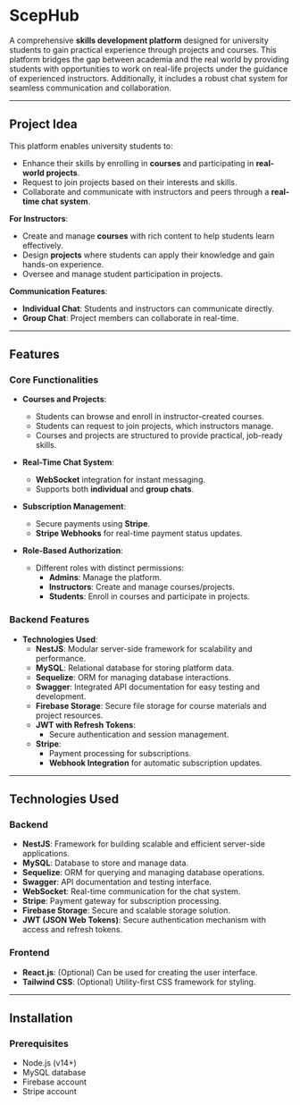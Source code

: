 # ScepHub

A comprehensive **skills development platform** designed for university students to gain practical experience through projects and courses. This platform bridges the gap between academia and the real world by providing students with opportunities to work on real-life projects under the guidance of experienced instructors. Additionally, it includes a robust chat system for seamless communication and collaboration.

---

## Project Idea

This platform enables university students to:
- Enhance their skills by enrolling in **courses** and participating in **real-world projects**.
- Request to join projects based on their interests and skills.
- Collaborate and communicate with instructors and peers through a **real-time chat system**.

**For Instructors**:
- Create and manage **courses** with rich content to help students learn effectively.
- Design **projects** where students can apply their knowledge and gain hands-on experience.
- Oversee and manage student participation in projects.

**Communication Features**:
- **Individual Chat**: Students and instructors can communicate directly.
- **Group Chat**: Project members can collaborate in real-time.

---

## Features

### Core Functionalities
- **Courses and Projects**:
  - Students can browse and enroll in instructor-created courses.
  - Students can request to join projects, which instructors manage.
  - Courses and projects are structured to provide practical, job-ready skills.

- **Real-Time Chat System**:
  - **WebSocket** integration for instant messaging.
  - Supports both **individual** and **group chats**.

- **Subscription Management**:
  - Secure payments using **Stripe**.
  - **Stripe Webhooks** for real-time payment status updates.

- **Role-Based Authorization**:
  - Different roles with distinct permissions:
    - **Admins**: Manage the platform.
    - **Instructors**: Create and manage courses/projects.
    - **Students**: Enroll in courses and participate in projects.

### Backend Features
- **Technologies Used**:
  - **NestJS**: Modular server-side framework for scalability and performance.
  - **MySQL**: Relational database for storing platform data.
  - **Sequelize**: ORM for managing database interactions.
  - **Swagger**: Integrated API documentation for easy testing and development.
  - **Firebase Storage**: Secure file storage for course materials and project resources.
  - **JWT with Refresh Tokens**:
    - Secure authentication and session management.
  - **Stripe**:
    - Payment processing for subscriptions.
    - **Webhook Integration** for automatic subscription updates.

---

## Technologies Used

### Backend
- **NestJS**: Framework for building scalable and efficient server-side applications.
- **MySQL**: Database to store and manage data.
- **Sequelize**: ORM for querying and managing database operations.
- **Swagger**: API documentation and testing interface.
- **WebSocket**: Real-time communication for the chat system.
- **Stripe**: Payment gateway for subscription processing.
- **Firebase Storage**: Secure and scalable storage solution.
- **JWT (JSON Web Tokens)**: Secure authentication mechanism with access and refresh tokens.

### Frontend
- **React.js**: (Optional) Can be used for creating the user interface.
- **Tailwind CSS**: (Optional) Utility-first CSS framework for styling.

---

## Installation

### Prerequisites
- Node.js (v14+)
- MySQL database
- Firebase account
- Stripe account